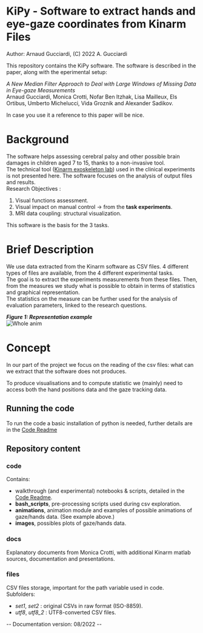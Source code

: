 # KiPy - Software to extract hands and eye-gaze coordinates from Kinarm Files

Author: Arnaud Gucciardi, (C) 2022 A. Gucciardi

This repository contains the KiPy software. The software is described in the paper, along with the eperimental setup:

_A New Median Filter Approach to Deal with Large Windows of Missing Data in Eye-gaze Measurements_  
Arnaud Gucciardi, Monica Crotti, Nofar Ben Itzhak, Lisa Mailleux, Els Ortibus, Umberto Michelucci, Vida Groznik and Alexander Sadikov.

In case you use it a reference to this paper will be nice.



# Background

The software helps assessing cerebral palsy and other possible brain damages in children aged 7 to 15, thanks to a non-invasive tool.  
The technical tool ([Kinarm exoskeleton lab](https://kinarm.com/kinarm-products/kinarm-exoskeleton-lab/)) used in the clinical experiments is not presented here. 
The software focuses on the analysis of output files and results.   
Research Objectives :  
1. Visual functions assessment.  
2. Visual impact on manual control -> from the **task experiments**.  
3. MRI data coupling: structural visualization.  

This software is the basis for the 3 tasks.

# Brief Description

We use data extracted from the Kinarm software as CSV files.  4 different types of files are available, from the 4 different experimental tasks.  
The goal is to extract the experiments measurements from these files. Then, from the measures we study what is possible to obtain in terms of statistics and graphical representation.  
The statistics on the measure can be further used for the analysis of evaluation parameters, linked to the research questions.  

***Figure 1: Representation example***  
![Whole anim](https://github.com/toelt-llc/RESEARCH-gaze-kuleuven/blob/main/code/visualisations/animations/final/convertedall.gif) 

# Concept
In our part of the project we focus on the reading of the csv files: what can we extract that the software does not produces.  
<!-- With the research problematics in head  -->
To produce visualisations and to compute statistic we (mainly) need to access both the hand positions data and the gaze tracking data. 

<!--## Results  
*What was down with the raw CSVs and what can we learn from them.*   

- We extracted the dataframes : 1 dataframe = 1 exercise trial (learned how to extract differently for each exercise)  
    - Each new CSV result file can be processed with the functions built from what was learned on the first files. (*csv_load.py*)  
- One dataframe contain all the information related to a single **trial**.  Each row of a dataframe contains the information for a given moment. The rows are separated by 1ms each (corresponding to the eye tracker track-rate).  
    - Data columns for each rows can be separated in 2 categories: 
        - Kinematics: the positions, angles and speeds.  
        - Events: If an event happens at a given frame, it will be noted in the according row.  
-->
## Running the code

To run the code a basic installation of python is needed, further details are in the [Code Readme](https://github.com/toelt-llc/RESEARCH-gaze-kuleuven/tree/main/code#readme)

## Repository content
### code 
Contains:
- walkthrough (and experimental) notebooks & scripts, detailed in the [Code Readme](https://github.com/toelt-llc/RESEARCH-gaze-kuleuven/tree/main/code#readme).
- **bash_scripts**, pre-processing scripts used during csv exploration. 
- **animations**, animation module and examples of possible animations of gaze/hands data.  (See example above.)  
- **images**, possibles plots of gaze/hands data.
### docs
Explanatory documents from Monica Crotti, with additional Kinarm matlab sources, documentation and presentations.
### files
CSV files storage, important for the path variable used in code.  
Subfolders:  
- *set1*, *set2*   : original CSVs in raw format (ISO-8859).  
- *utf8*, *utf8_2* : UTF8-converted CSV files. 

-- Documentation version: 08/2022 --
